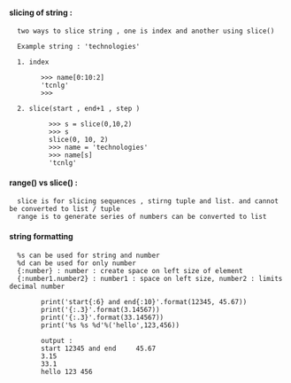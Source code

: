 #### slicing of string : 
      
      two ways to slice string , one is index and another using slice()
      
      Example string : 'technologies'
      
      1. index
            
            >>> name[0:10:2]
            'tcnlg'
            >>> 

      2. slice(start , end+1 , step )
      
              >>> s = slice(0,10,2)
              >>> s
              slice(0, 10, 2)
              >>> name = 'technologies'
              >>> name[s]
              'tcnlg'


#### range() vs slice() : 
  
      slice is for slicing sequences , stirng tuple and list. and cannot be converted to list / tuple 
      range is to generate series of numbers can be converted to list


#### string formatting 
      %s can be used for string and number
      %d can be used for only number
      {:number} : number : create space on left size of element
      {:number1.number2} : number1 : space on left size, number2 : limits decimal number 

            print('start{:6} and end{:10}'.format(12345, 45.67))
            print('{:.3}'.format(3.14567))
            print('{:.3}'.format(33.14567))
            print('%s %s %d'%('hello',123,456))
            
            output : 
            start 12345 and end     45.67
            3.15
            33.1
            hello 123 456
